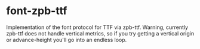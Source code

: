 # font-zpb-ttf
Implementation of the font protocol for TTF via zpb-ttf.
Warning, currently zpb-ttf does not handle vertical metrics, so if you try getting a vertical origin or advance-height you'll go into an endless loop.
